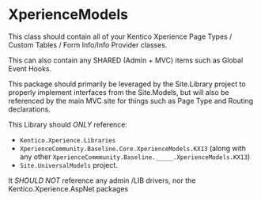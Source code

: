 ﻿# XperienceModels
This class should contain all of your Kentico Xperience Page Types / Custom Tables / Form Info/Info Provider classes.

This can also contain any SHARED (Admin + MVC) items such as Global Event Hooks.

This package should primarily be leveraged by the Site.Library project to properly implement interfaces from the Site.Models, but will also be referenced by the main MVC site for things such as Page Type and Routing declarations.

This Library should *ONLY* reference:
* `Kentico.Xperience.Libraries`
* `XperienceCommunity.Baseline.Core.XperienceModels.KX13`  (along with any other `XperienceCommmunity.Baseline._____.XperienceModels.KX13`)
* `Site.UniversalModels` project.

It *SHOULD NOT* reference any admin /LIB drivers, nor the Kentico.Xperience.AspNet packages